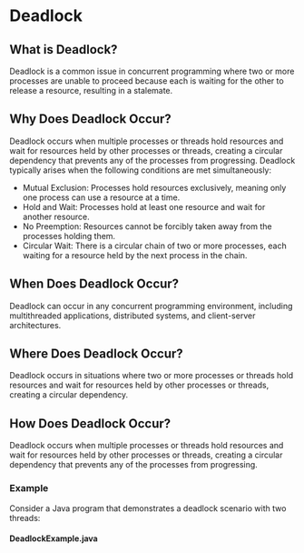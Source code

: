 # Deadlock

## What is Deadlock?

Deadlock is a common issue in concurrent programming where two or more processes are unable to proceed because each is waiting for the other to release a resource, resulting in a stalemate.

## Why Does Deadlock Occur?

Deadlock occurs when multiple processes or threads hold resources and wait for resources held by other processes or threads, creating a circular dependency that prevents any of the processes from progressing. Deadlock typically arises when the following conditions are met simultaneously:

- Mutual Exclusion: Processes hold resources exclusively, meaning only one process can use a resource at a time.
- Hold and Wait: Processes hold at least one resource and wait for another resource.
- No Preemption: Resources cannot be forcibly taken away from the processes holding them.
- Circular Wait: There is a circular chain of two or more processes, each waiting for a resource held by the next process in the chain.

## When Does Deadlock Occur?

Deadlock can occur in any concurrent programming environment, including multithreaded applications, distributed systems, and client-server architectures.

## Where Does Deadlock Occur?

Deadlock occurs in situations where two or more processes or threads hold resources and wait for resources held by other processes or threads, creating a circular dependency.

## How Does Deadlock Occur?

Deadlock occurs when multiple processes or threads hold resources and wait for resources held by other processes or threads, creating a circular dependency that prevents any of the processes from progressing.

### Example

Consider a Java program that demonstrates a deadlock scenario with two threads:

#### DeadlockExample.java

```java
```
